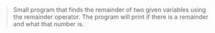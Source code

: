 > Small program that finds the remainder of two given variables using the remainder operator. The program will print if there is a remainder and what that number is.
